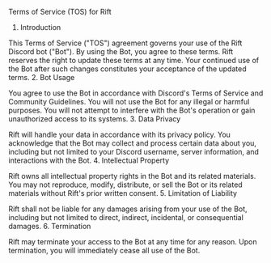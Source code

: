 

Terms of Service (TOS) for Rift
1. Introduction

This Terms of Service ("TOS") agreement governs your use of the Rift Discord bot ("Bot"). By using the Bot, you agree to these terms.
Rift reserves the right to update these terms at any time. Your continued use of the Bot after such changes constitutes your acceptance of the updated terms.
2. Bot Usage

You agree to use the Bot in accordance with Discord's Terms of Service and Community Guidelines.
You will not use the Bot for any illegal or harmful purposes.
You will not attempt to interfere with the Bot's operation or gain unauthorized access to its systems.
3. Data Privacy

Rift will handle your data in accordance with its privacy policy.
You acknowledge that the Bot may collect and process certain data about you, including but not limited to your Discord username, server information, and interactions with the Bot.
4. Intellectual Property

Rift owns all intellectual property rights in the Bot and its related materials.
You may not reproduce, modify, distribute, or sell the Bot or its related materials without Rift's prior written consent.
5. Limitation of Liability

Rift shall not be liable for any damages arising from your use of the Bot, including but not limited to direct, indirect, incidental, or consequential damages.
6. Termination

Rift may terminate your access to the Bot at any time for any reason.
Upon termination, you will immediately cease all use of the Bot.
